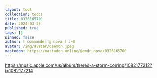 ```yaml
---
layout: toot
collection: toots
title: 0326165700
date: 2024-03-26
published: true
tags: []
pinned: false
author: ⸸ commander ░ nova ⸸ :~$
avatar: /img/avatar/daemon.jpeg
mastodon: https://mastodon.online/@cmdr_nova/0326165700
---
```


https://music.apple.com/us/album/theres-a-storm-coming/1082177212?i=1082177214
